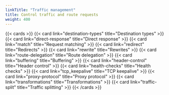 ```yaml
---
linkTitle: "Traffic management"
title: Control traffic and route requests
weight: 400
---
```


{{< cards >}}
  {{< card link="destination-types" title="Destination types" >}}
  {{< card link="direct-response" title="Direct response" >}}
  {{< card link="match" title="Request matching" >}}
  {{< card link="redirect" title="Redirects" >}}
  {{< card link="rewrite" title="Rewrites" >}}
  {{< card link="route-delegation" title="Route delegation" >}}
  {{< card link="buffering" title="Buffering" >}}
  {{< card link="header-control" title="Header control" >}}
  {{< card link="health-checks" title="Health checks" >}}
  {{< card link="tcp_keepalive" title="TCP keepalive" >}}
  {{< card link="proxy-protocol" title="Proxy protocol" >}}
  {{< card link="transformations" title="Transformations" >}}
  {{< card link="traffic-split" title="Traffic splitting" >}}
{{< /cards >}}